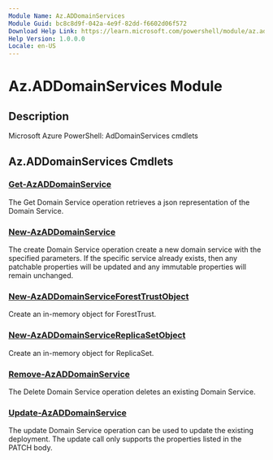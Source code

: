 ```yaml
---
Module Name: Az.ADDomainServices
Module Guid: bc8c8d9f-042a-4e9f-82dd-f6602d06f572
Download Help Link: https://learn.microsoft.com/powershell/module/az.addomainservices
Help Version: 1.0.0.0
Locale: en-US
---
```


# Az.ADDomainServices Module
## Description
Microsoft Azure PowerShell: AdDomainServices cmdlets

## Az.ADDomainServices Cmdlets
### [Get-AzADDomainService](Get-AzADDomainService.md)
The Get Domain Service operation retrieves a json representation of the Domain Service.

### [New-AzADDomainService](New-AzADDomainService.md)
The create Domain Service operation create a new domain service with the specified parameters.
If the specific service already exists, then any patchable properties will be updated and any immutable properties will remain unchanged.

### [New-AzADDomainServiceForestTrustObject](New-AzADDomainServiceForestTrustObject.md)
Create an in-memory object for ForestTrust.

### [New-AzADDomainServiceReplicaSetObject](New-AzADDomainServiceReplicaSetObject.md)
Create an in-memory object for ReplicaSet.

### [Remove-AzADDomainService](Remove-AzADDomainService.md)
The Delete Domain Service operation deletes an existing Domain Service.

### [Update-AzADDomainService](Update-AzADDomainService.md)
The update Domain Service operation can be used to update the existing deployment.
The update call only supports the properties listed in the PATCH body.

